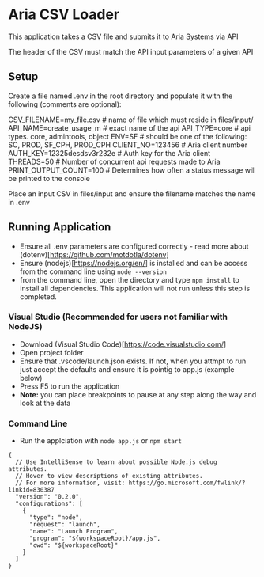 # Aria CSV Loader
This application takes a CSV file and submits it to Aria Systems via API

The header of the CSV must match the API input parameters of a given API

## Setup
Create a file named .env in the root directory and populate it with the following (comments are optional):

CSV_FILENAME=my_file.csv # name of file which must reside in files/input/
API_NAME=create_usage_m # exact name of the api
API_TYPE=core # api types. core, admintools, object
ENV=SF # should be one of the following: SC, PROD, SF_CPH, PROD_CPH
CLIENT_NO=123456 # Aria client number
AUTH_KEY=12325desdsv3r232e # Auth key for the Aria client
THREADS=50 # Number of concurrent api requests made to Aria
PRINT_OUTPUT_COUNT=100   # Determines how often a status message will be printed to the console 

Place an input CSV in files/input and ensure the filename matches the name in .env

## Running Application
* Ensure all .env parameters are configured correctly - read more about (dotenv)[https://github.com/motdotla/dotenv]
* Ensure (nodejs)[https://nodejs.org/en/] is installed and can be access from the command line using `node --version`
* from the command line, open the directory and type `npm install` to install all dependencies. This application will not run unless this step is completed.

### Visual Studio (Recommended for users not familiar with NodeJS)
* Download (Visual Studio Code)[https://code.visualstudio.com/]
* Open project folder
* Ensure that .vscode/launch.json exists. If not, when you attmpt to run just accept the defaults and ensure it is pointig to app.js (example below)
* Press F5 to run the application
* **Note:** you can place breakpoints to pause at any step along the way and look at the data

### Command Line
* Run the applciation with `node app.js` or `npm start`



```
{
  // Use IntelliSense to learn about possible Node.js debug attributes.
  // Hover to view descriptions of existing attributes.
  // For more information, visit: https://go.microsoft.com/fwlink/?linkid=830387
  "version": "0.2.0",
  "configurations": [
    {
      "type": "node",
      "request": "launch",
      "name": "Launch Program",
      "program": "${workspaceRoot}/app.js",
      "cwd": "${workspaceRoot}"
    }
  ]
}
```
